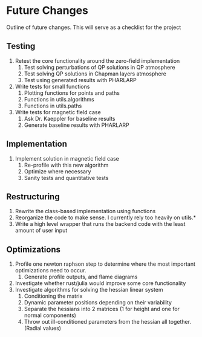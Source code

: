 # Future Changes
Outline of future changes.
This will serve as a checklist for the project
## Testing
1. Retest the core functionality around the zero-field implementation
    1. Test solving perturbations of 
       QP solutions in QP atmosphere
    2. Test solving QP solutions in Chapman layers atmosphere
    3. Test using generated results with PHARLARP
2. Write tests for small functions
    1. Plotting functions for points and paths
    2. Functions in utils.algorithms
    3. Functions in utils.paths
3. Write tests for magnetic field case
    1. Ask Dr. Kaeppler for baseline results
    2. Generate baseline results with PHARLARP
## Implementation
1. Implement solution in magnetic field case
    1. Re-profile with this new algorithm
    2. Optimize where necessary
    3. Sanity tests and quantitative tests
## Restructuring
1. Rewrite the class-based implementation using functions
2. Reorganize the code to make sense. I currently rely too heavily on utils.*
3. Write a high level wrapper that runs the backend code with the least amount of user input
## Optimizations
1. Profile one newton raphson step 
to determine where the most important optimizations need to occur.
   1. Generate profile outputs, and flame diagrams
2. Investigate whether rust/julia would improve some core functionality
3. Investigate algorithms for solving the hessian linear system
    1. Conditioning the matrix
    2. Dynamic parameter positions depending on their variability
    3. Separate the hessians into 2 matrices 
       (1 for height and one for normal components)
    4. Throw out ill-conditioned parameters
       from the hessian all together. (Radial values)
